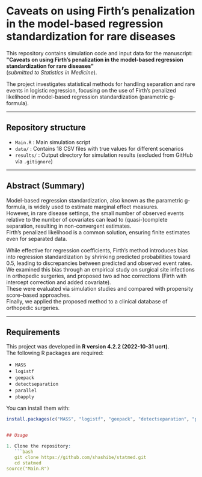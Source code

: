 # Caveats on using Firth’s penalization in the model-based regression standardization for rare diseases

This repository contains simulation code and input data for the manuscript:  
**"Caveats on using Firth’s penalization in the model-based regression standardization for rare diseases"**  
(*submitted to Statistics in Medicine*).

The project investigates statistical methods for handling separation and rare events in logistic regression, focusing on the use of Firth’s penalized likelihood in model-based regression standardization (parametric g-formula).

---

## Repository structure

- `Main.R` : Main simulation script  
- `data/` : Contains 18 CSV files with true values for different scenarios  
- `results/` : Output directory for simulation results (excluded from GitHub via `.gitignore`)  

---

## Abstract (Summary)

Model-based regression standardization, also known as the parametric g-formula, is widely used to estimate marginal effect measures.  
However, in rare disease settings, the small number of observed events relative to the number of covariates can lead to (quasi-)complete separation, resulting in non-convergent estimates.  
Firth’s penalized likelihood is a common solution, ensuring finite estimates even for separated data.  

While effective for regression coefficients, Firth’s method introduces bias into regression standardization by shrinking predicted probabilities toward 0.5, leading to discrepancies between predicted and observed event rates.  
We examined this bias through an empirical study on surgical site infections in orthopedic surgeries, and proposed two ad hoc corrections (Firth with intercept correction and added covariate).  
These were evaluated via simulation studies and compared with propensity score–based approaches.  
Finally, we applied the proposed method to a clinical database of orthopedic surgeries.

---

## Requirements

This project was developed in **R version 4.2.2 (2022-10-31 ucrt)**.  
The following R packages are required:

- `MASS`  
- `logistf`  
- `geepack`  
- `detectseparation`  
- `parallel`  
- `pbapply`  

You can install them with:

```r
install.packages(c("MASS", "logistf", "geepack", "detectseparation", "parallel", "pbapply"))


## Usage

1. Clone the repository:
   ```bash
   git clone https://github.com/shashibe/statmed.git
   cd statmed
source("Main.R")
